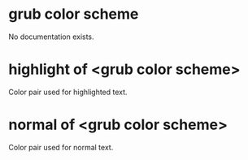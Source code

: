 # grub color scheme

No documentation exists.

# highlight of &lt;grub color scheme&gt;

Color pair used for highlighted text.

# normal of &lt;grub color scheme&gt;

Color pair used for normal text.

